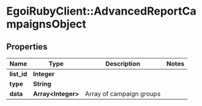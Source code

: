 # EgoiRubyClient::AdvancedReportCampaignsObject

## Properties
Name | Type | Description | Notes
------------ | ------------- | ------------- | -------------
**list_id** | **Integer** |  | 
**type** | **String** |  | 
**data** | **Array&lt;Integer&gt;** | Array of campaign groups | 


